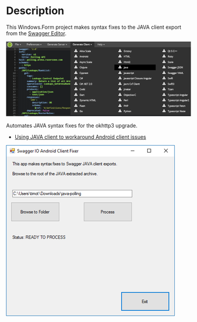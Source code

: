 # Description

This Windows.Form project makes syntax fixes to the JAVA client export from the [Swagger Editor](http://editor.swagger.io/).

![image_2](images/image_2.png)

Automates JAVA syntax fixes for the okhttp3 upgrade.

* [Using JAVA client to workaround Android client issues](https://github.com/swagger-api/swagger-codegen/issues/4300)

![image_1](images/image_1.png)
